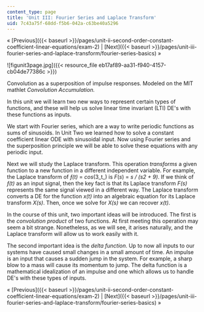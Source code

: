 ```yaml
---
content_type: page
title: 'Unit III: Fourier Series and Laplace Transform'
uid: 7c43a75f-68dd-f5b6-042a-c63be40a5296
---
```


« [Previous]({{< baseurl >}}/pages/unit-ii-second-order-constant-coefficient-linear-equations/exam-2) | [Next]({{< baseurl >}}/pages/unit-iii-fourier-series-and-laplace-transform/fourier-series-basics) »

![figunit3page.jpg]({{< resource_file eb17af89-aa31-f940-4157-cb04de77386c >}})

Convolution as a superposition of impulse responses. Modeled on the MIT mathlet _Convolution Accumulation._

In this unit we will learn two new ways to represent certain types of functions, and these will help us solve linear time invariant (LTI) DE's with these functions as inputs.

We start with Fourier series, which are a way to write periodic functions as sums of sinusoids. In Unit Two we learned how to solve a constant coefficient linear ODE with sinusoidal input. Now using Fourier series and the superposition principle we will be able to solve these equations with any periodic input.

Next we will study the Laplace transform. This operation _transforms_ a given function to a new function in a different independent variable. For example, the Laplace transform of _ƒ(t)_ = _cos_(3_t_) is _F_(_s_) = _s / (s2 + 9)_. If we think of _ƒ(t)_ as an input signal, then the key fact is that its Laplace transform _F(s)_ represents the same signal viewed in a different way. The Laplace transform converts a DE for the function _x(t)_ into an algebraic equation for its Laplace transform _X(s)_. Then, once we solve for _X(s)_ we can recover _x(t)_.

In the course of this unit, two important ideas will be introduced. The first is the _convolution product_ of two functions. At first meeting this operation may seem a bit strange. Nonetheless, as we will see, it arises naturally, and the Laplace transform will allow us to work easily with it.

The second important idea is the _delta function_. Up to now all inputs to our systems have caused small changes in a small amount of time. An impulse is an input that causes a sudden jump in the system. For example, a sharp blow to a mass will cause its momentum to jump. The delta function is a mathematical idealization of an impulse and one which allows us to handle DE's with these types of inputs.

« [Previous]({{< baseurl >}}/pages/unit-ii-second-order-constant-coefficient-linear-equations/exam-2) | [Next]({{< baseurl >}}/pages/unit-iii-fourier-series-and-laplace-transform/fourier-series-basics) »
